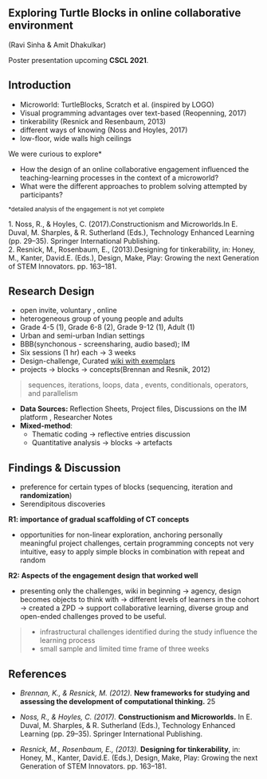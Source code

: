 <style>
.reveal section  {
font-size: 0.7em;

display: block;
position: absolute;
width: 40%;
right:0;
box-shadow: 0px 1px 4px rgba(0, 0, 0, 0.5);

}
.reveal table {
  margin-left: auto;
  margin-right: auto; 
  font-size: 0.7em; 
}

.reveal section > section  {
font-size: 0.9em;

}

.reveal footer {
  padding: 25px;
  font-size: 0.5em;
}

.reveal td, th {
vertical-align: middle; 
text-align: center;

/*  border: 1px solid #999;*/
} 

/*
.reveal ul
{ 
  
  list-style-type:;
  color:;
}

.reveal a {
color: rgba(200,50,100,0.9);
text-decoration: none;
transition: color .15s ease; 
}

.reveal a:hover {
  color: #6ca0e8;
  text-shadow: none;
  border: none; 
}

.reveal blockquote {
  display: block;
  position: relative;
  width: 70%;
  margin: 20px auto;
  padding: 5px;
  font-style: italic;
  background: rgba(20, 255, 255, .1);
  box-shadow: 0px 0px 2px rgba(0, 0, 0, 0.2); 
  }
*/
</style>

## Exploring Turtle Blocks in online collaborative environment
 <!-- .slide: data-background="./assets/turtleBlocks/turtle-hi-step.gif" -->
<!-- .slide:  style="position: absolute; width: 60%;  right: 0; box-shadow: 0 1px 4px rgba(0,0,0,0.5), 0 5px 25px rgba(0,0,0,0.2); background-color: rgba(0, 0, 0, 0.9); color: #fff; padding: 20px; font-size: 20px; text-align: left"-->
(Ravi Sinha & Amit Dhakulkar)

Poster presentation upcoming **CSCL 2021**.



## Introduction
<!-- .slide:   data-background="./assets/turtleBlocks/img/turtle-random.png" -->
<!-- .slide:  style="position: absolute; width: 60%; right: 0; box-shadow: 0 1px 4px rgba(0,0,0,0.5), 0 5px 25px rgba(0,0,0,0.2); background-color: rgba(0, 0, 0, 0.9); color: #fff; padding: 20px; font-size: 20px; text-align: left"-->
-  Microworld: TurtleBlocks, Scratch et al. (inspired by LOGO)<!-- .element: class="fragment" data-fragment-index="1"-->
- Visual programming advantages over text-based (Reopenning, 2017) <!-- .element: class="fragment" data-fragment-index="2"-->
- tinkerability (Resnick and Resenbaum, 2013) <!-- .element: class="fragment" data-fragment-index="3"-->
- different ways of knowing (Noss and Hoyles, 2017) <!-- .element: class="fragment" data-fragment-index="4"-->
- low-floor, wide walls high ceilings<!-- .element: class="fragment" data-fragment-index="5"-->  

We were curious to explore* <!-- .element: class="fragment" data-fragment-index="6"-->
- How the design of an online collaborative engagement influenced the teaching-learning processes in the context of a microworld?<!-- .element: class="fragment" data-fragment-index="7"-->
- What were the different approaches to problem solving attempted by participants?<!-- .element: class="fragment" data-fragment-index="8"-->

<small>*detailed analysis of the engagement is not yet complete <!-- .element: class="fragment" data-fragment-index="1"--></small>

<footer class="fragment" data-fragment-index="1">
1. Noss, R., & Hoyles, C. (2017).Constructionism and Microworlds.In E. Duval, M. Sharples, & R. Sutherland (Eds.), Technology Enhanced Learning (pp. 29–35). Springer International Publishing.<br>
2. Resnick, M., Rosenbaum, E., (2013).Designing for tinkerability, in: Honey, M., Kanter, David.E. (Eds.), Design, Make, Play: Growing the next Generation of STEM Innovators. pp. 163–181.
</footer>



## Research Design  
<!-- .slide:   data-background="./assets/turtleBlocks/img/turtle-random.png" -->
<!-- .slide:  style="position: absolute; width: 60%; right: 0; box-shadow: 0 1px 4px rgba(0,0,0,0.5), 0 5px 25px rgba(0,0,0,0.2); background-color: rgba(0, 0, 0, 0.9); color: #fff; padding: 20px; font-size: 20px; text-align: left"-->
- open invite, voluntary , online
- heterogeneous group of young people and adults 
- Grade 4-5 (1), Grade 6-8 (2), Grade 9-12 (1), Adult (1)
- Urban and semi-urban Indian settings
- BBB(synchonous - screensharing, audio based); IM
- Six sessions (1 hr) each ->  3 weeks
- Design-challenge, Curated [wiki with exemplars](https://metastudio.org/t/turtleart-challenges-wiki/4036)
- projects -> blocks -> concepts(Brennan and Resnik, 2012)
> sequences, iterations, loops, data , events, conditionals, operators, and parallelism
- **Data Sources:** Reflection Sheets, Project files, Discussions on the IM platform , Researcher Notes
- **Mixed-method**:
  - Thematic coding -> reflective entries discussion
  - Quantitative analysis -> blocks -> artefacts



## Findings & Discussion
<!-- .slide:   data-background="./assets/turtleBlocks/img/spider-chat-1.png" -->
<!-- .slide:  style="position: absolute; width: 60%; right: 0; box-shadow: 0 1px 4px rgba(0,0,0,0.5), 0 5px 25px rgba(0,0,0,0.2); background-color: rgba(0, 0, 0, 0.9); color: #fff; padding: 20px; font-size: 20px; text-align: left"-->
- preference for certain types of blocks (sequencing, iteration and **randomization**)
- Serendipitous discoveries

**R1: importance of gradual scaffolding of CT concepts**  
- opportunities for non-linear exploration,  anchoring personally meaningful project challenges, certain programming concepts not very intuitive, easy to apply simple blocks in combination with repeat and random

**R2: Aspects of the engagement design that worked well**  
- presenting only the challenges, wiki in beginning -> agency, design becomes objects to think with -> different levels of learners in the cohort -> created a ZPD -> support collaborative learning, diverse group and open-ended challenges proved to be useful.

>- infrastructural challenges identified during the study influence the learning process
> - small sample and limited time frame of three weeks



## References
<!-- .slide:   data-background="./assets/turtleBlocks/img/turtle-random.png" -->
<!-- .slide:  style="position: absolute; width: 60%; right: 0; box-shadow: 0 1px 4px rgba(0,0,0,0.5), 0 5px 25px rgba(0,0,0,0.2); background-color: rgba(0, 0, 0, 0.9); color: #fff; padding: 20px; font-size: 20px; text-align: left"-->
- _Brennan, K., & Resnick, M. (2012)._ **New frameworks for studying and assessing the development of computational thinking.** 25

- _Noss, R., & Hoyles, C. (2017)._ **Constructionism and Microworlds.** In E. Duval, M. Sharples, & R. Sutherland (Eds.), Technology Enhanced Learning (pp. 29–35). Springer International Publishing.

- _Resnick, M., Rosenbaum, E., (2013)._ **Designing for tinkerability**, in: Honey, M., Kanter, David.E. (Eds.), Design, Make, Play: Growing the next Generation of STEM Innovators. pp. 163–181.
